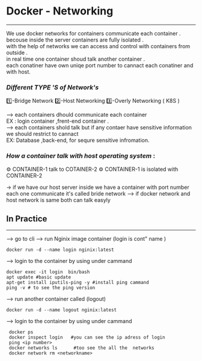 # Docker - Networking 
*************************
We use docker networks for containers communicate each container .<br>
becouse inside the server containers are fully isolated .<br>
with the help of networks we can  access and control with containers from outside .<br>
in real time one container shoud talk another container .<br>
each conatiner have own uniqe port number to cannact each conatiner and with host.<br>

### ***Different TYPE 'S of Network's*** 

1️⃣-Bridge Network
2️⃣-Host Networking 
3️⃣-Overly Networking ( K8S )

--> each containers dhould communicate each container <br>
EX : login container ,frent-end container .<br>
--> each containers shold talk but if any contaer have sensitive information<br>
   we should restrict to cannact <br>
 EX: Database ,back-end, for sequre sensitive infromation.<br>

 ### ***How a container talk with host operating system*** :
 ⚙️ CONTAINER-1  talk to COTAINER-2
 ⚙️ CONTAINER-1 is isolated with CONTAINER-2

 -> if we have our host server inside we have a container with port number 
    each one communicate it's called bride network 
--> if docker network and host network is same 
   both can talk easyly   

   ## In Practice 
____________________

--> go to cli --> run Nginix image container (login is cont" name )
         
    docker run -d --name login nginix:latest
--> login to the container by using under cammand 

    docker exec -it login  bin/bash
    apt update #basic update
    apt-get install iputils-ping -y #install ping cammand 
    ping -v # to see the ping version

--> run another container called (logout)

    docker run -d --name logout nginix:latest
-->  login to the container by using under cammand     

     docker ps 
     docker inspect login   #you can see the ip adress of login
     ping <ip number>
     docker networks ls      #too see the all the  networks
     docker network rm <networkname>



    
